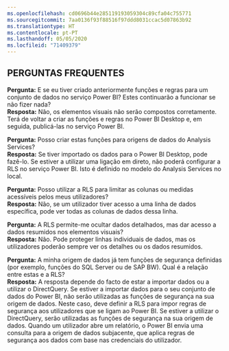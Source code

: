 ```yaml
---
ms.openlocfilehash: cd0696b44e285119193059304c89cfa04c755771
ms.sourcegitcommit: 7aa0136f93f88516f97ddd8031ccac5d07863b92
ms.translationtype: HT
ms.contentlocale: pt-PT
ms.lasthandoff: 05/05/2020
ms.locfileid: "71409379"
---
```

## <a name="faq"></a>PERGUNTAS FREQUENTES
**Pergunta:** E se eu tiver criado anteriormente funções e regras para um conjunto de dados no serviço Power BI? Estes continuarão a funcionar se não fizer nada?  
**Resposta:** Não, os elementos visuais não serão compostos corretamente. Terá de voltar a criar as funções e regras no Power BI Desktop e, em seguida, publicá-las no serviço Power BI.

**Pergunta:** Posso criar estas funções para origens de dados do Analysis Services?  
**Resposta:** Se tiver importado os dados para o Power BI Desktop, pode fazê-lo. Se estiver a utilizar uma ligação em direto, não poderá configurar a RLS no serviço Power BI. Isto é definido no modelo do Analysis Services no local.

**Pergunta:** Posso utilizar a RLS para limitar as colunas ou medidas acessíveis pelos meus utilizadores?  
**Resposta:** Não, se um utilizador tiver acesso a uma linha de dados específica, pode ver todas as colunas de dados dessa linha.

**Pergunta:** A RLS permite-me ocultar dados detalhados, mas dar acesso a dados resumidos nos elementos visuais?  
**Resposta:** Não. Pode proteger linhas individuais de dados, mas os utilizadores poderão sempre ver os detalhes ou os dados resumidos.

**Pergunta:** A minha origem de dados já tem funções de segurança definidas (por exemplo, funções do SQL Server ou de SAP BW). Qual é a relação entre estas e a RLS?  
**Resposta:** A resposta depende do facto de estar a importar dados ou a utilizar o DirectQuery. Se estiver a importar dados para o seu conjunto de dados do Power BI, não serão utilizadas as funções de segurança na sua origem de dados. Neste caso, deve definir a RLS para impor regras de segurança aos utilizadores que se ligam ao Power BI. Se estiver a utilizar o DirectQuery, serão utilizadas as funções de segurança na sua origem de dados. Quando um utilizador abre um relatório, o Power BI envia uma consulta para a origem de dados subjacente, que aplica regras de segurança aos dados com base nas credenciais do utilizador.
